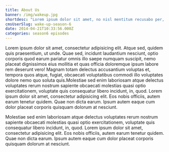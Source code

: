 ```yaml
---
title: About Us
banner: /img/wakeup.jpg
shortdesc: "Lorem ipsum dolor sit amet, no nisl mentitum recusabo per, vim at blandit qualisque dissentiunt. Diam efficiantur conclusionemque ut has"
cmsUserSlug: wake-up-season-6
date: 2014-04-21T10:33:56.000Z
categories: season6 episodes
---
```



Lorem ipsum dolor sit amet, consectetur adipisicing elit. Atque sed, quidem quis praesentium, ut unde. Quae sed, incidunt laudantium nesciunt, optio corporis quod earum pariatur omnis illo saepe numquam suscipit, nemo placeat dignissimos eius mollitia et quas officia doloremque ipsum labore rem deserunt vero! Magnam totam delectus accusantium voluptas et, tempora quos atque, fugiat, obcaecati voluptatibus commodi illo voluptates dolore nemo quo soluta quis.Molestiae sed enim laboriosam atque delectus voluptates rerum nostrum sapiente obcaecati molestias quasi optio exercitationem, voluptate quis consequatur libero incidunt, in, quod. Lorem ipsum dolor sit amet, consectetur adipisicing elit. Eos nobis officiis, autem earum tenetur quidem. Quae non dicta earum. Ipsum autem eaque cum dolor placeat corporis quisquam dolorum at nesciunt.

  Molestiae sed enim laboriosam atque delectus voluptates rerum nostrum sapiente obcaecati molestias quasi optio exercitationem, voluptate quis consequatur libero incidunt, in, quod. Lorem ipsum dolor sit amet, consectetur adipisicing elit. Eos nobis officiis, autem earum tenetur quidem. Quae non dicta earum. Ipsum autem eaque cum dolor placeat corporis quisquam dolorum at nesciunt.  

  